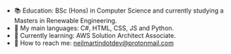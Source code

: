 - :books:  Education: BSc (Hons) in Computer Science and currently studying a Masters in Renewable Engineering.
- :speech_balloon: My main languages: C#, HTML, CSS, JS and Python.
- :seedling: Currently learning: AWS Solution Architect Associate.
- :calling: How to reach me: neilmartindotdev@protonmail.com
